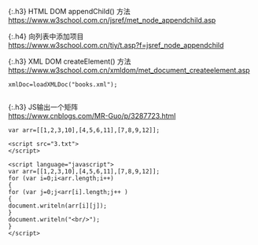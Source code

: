 ```note
```

{:.h3}
HTML DOM appendChild() 方法
<br>[
https://www.w3school.com.cn/jsref/met_node_appendchild.asp
](
https://www.w3school.com.cn/jsref/met_node_appendchild.asp
)

{:.h4}
向列表中添加项目
<br>[
https://www.w3school.com.cn/tiy/t.asp?f=jsref_node_appendchild
](
https://www.w3school.com.cn/tiy/t.asp?f=jsref_node_appendchild
)

{:.h3}
XML DOM createElement() 方法
<br>[
https://www.w3school.com.cn/xmldom/met_document_createelement.asp
](
https://www.w3school.com.cn/xmldom/met_document_createelement.asp
)
```tip
xmlDoc=loadXMLDoc("books.xml");
```
```tip
```

{:.h3}
JS输出一个矩阵
<br>[
https://www.cnblogs.com/MR-Guo/p/3287723.html
](
https://www.cnblogs.com/MR-Guo/p/3287723.html
)
```note
var arr=[[1,2,3,10],[4,5,6,11],[7,8,9,12]];
```

```note
<script src="3.txt">
</script>

<script language="javascript">
var arr=[[1,2,3,10],[4,5,6,11],[7,8,9,12]];
for (var i=0;i<arr.length;i++)
{
for (var j=0;j<arr[i].length;j++ )
{
document.writeln(arr[i][j]);
}
document.writeln("<br/>");
}
</script>
```
